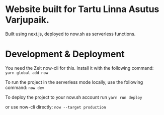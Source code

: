 # Website built for Tartu Linna Asutus Varjupaik.

Built using next.js, deployed to now.sh as serverless functions.

# Development & Deployment

You need the Zeit now-cli for this.
Install it with the following command:
`yarn global add now`

To run the project in the serverless mode locally, use the following command:
`now dev`

To deploy the project to your now.sh account run
`yarn run deploy`

or use now-cli directly:
`now --target production`
